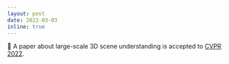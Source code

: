 ```yaml
---
layout: post
date: 2022-03-03
inline: true
---
```


:pencil: A paper about large-scale 3D scene understanding is accepted to [CVPR 2022](https://cvpr2022.thecvf.com/).
